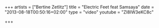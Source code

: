 +++
artists = ["Bertine Zetlitz"]
title = "Electric Feet feat Samsaya"
date = "2013-08-18T00:50:16+02:00"
type = "video"
youtube = "ZI8IW3eKC8c"

+++
